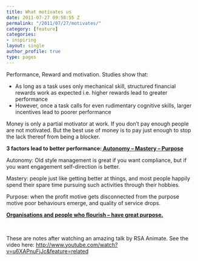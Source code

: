 ```yaml
---
title: What motivates us
date: 2011-07-27 09:58:55 Z
permalink: "/2011/07/27/motivates/"
category: [feature]
categories:
- inspiring
layout: single
author_profile: true
type: pages
---
```


Performance, Reward and motivation. Studies show that:

  * As long as a task uses only mechanical skill, structured financial rewards work as expected i.e. higher rewards lead to greater performance
  * However, once a task calls for even rudimentary cognitive skills, larger incentives lead to poorer performance

Money is only a partial motivator at work. If you don&#8217;t pay enough people are not motivated. But the best use of money is to pay just enough to stop the lack thereof from being a blocker.

**3 factors lead to better performance:**<span style="text-decoration: underline;"><strong> Autonomy &#8211; Mastery &#8211; Purpose</strong></span>

Autonomy: Old style management is great if you want compliance, but if you want engagement self-direction is better.

Mastery: people just like getting better at things, and most people happily spend their spare time pursuing such activities through their hobbies.

Purpose: when the profit motive gets disconnected from the purpose motive poor behaviours emerge, and quality of service drops.

<span style="text-decoration: underline;"><strong>Organisations and people who flourish &#8211; have great purpose.</strong></span>

&nbsp;

These are notes after watching an amazing talk by RSA Animate. See the video here: <a title="Drive: what motivates us" href="http://www.youtube.com/watch?v=u6XAPnuFjJc&feature=related" target="_blank">http://www.youtube.com/watch?v=u6XAPnuFjJc&feature=related</a>

